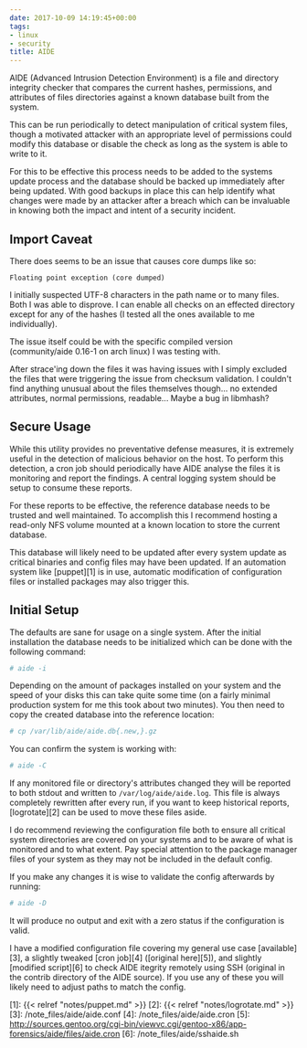 ```yaml
---
date: 2017-10-09 14:19:45+00:00
tags:
- linux
- security
title: AIDE
---
```


AIDE (Advanced Intrusion Detection Environment) is a file and directory
integrity checker that compares the current hashes, permissions, and attributes
of files directories against a known database built from the system.

This can be run periodically to detect manipulation of critical system files,
though a motivated attacker with an appropriate level of permissions could
modify this database or disable the check as long as the system is able to
write to it.

For this to be effective this process needs to be added to the systems update
process and the database should be backed up immediately after being updated.
With good backups in place this can help identify what changes were made by an
attacker after a breach which can be invaluable in knowing both the impact and
intent of a security incident.

## Import Caveat

There does seems to be an issue that causes core dumps like so:

```
Floating point exception (core dumped)
```

I initially suspected UTF-8 characters in the path name or to many files. Both
I was able to disprove. I can enable all checks on an effected directory except
for any of the hashes (I tested all the ones available to me individually).

The issue itself could be with the specific compiled version (community/aide
0.16-1 on arch linux) I was testing with.

After strace'ing down the files it was having issues with I simply excluded the
files that were triggering the issue from checksum validation. I couldn't find
anything unusual about the files themselves though... no extended attributes,
normal permissions, readable... Maybe a bug in libmhash?

## Secure Usage

While this utility provides no preventative defense measures, it is extremely
useful in the detection of malicious behavior on the host. To perform this
detection, a cron job should periodically have AIDE analyse the files it is
monitoring and report the findings. A central logging system should be setup to
consume these reports.

For these reports to be effective, the reference database needs to be trusted
and well maintained. To accomplish this I recommend hosting a read-only NFS
volume mounted at a known location to store the current database.

This database will likely need to be updated after every system update as
critical binaries and config files may have been updated. If an automation
system like [puppet][1] is in use, automatic modification of configuration
files or installed packages may also trigger this.

## Initial Setup

The defaults are sane for usage on a single system. After the initial
installation the database needs to be initialized which can be done with the
following command:

```sh
# aide -i
```

Depending on the amount of packages installed on your system and the speed of
your disks this can take quite some time (on a fairly minimal production system
for me this took about two minutes). You then need to copy the created database
into the reference location:

```sh
# cp /var/lib/aide/aide.db{.new,}.gz
```

You can confirm the system is working with:

```sh
# aide -C
```

If any monitored file or directory's attributes changed they will be reported
to both stdout and written to `/var/log/aide/aide.log`. This file is always
completely rewritten after every run, if you want to keep historical reports,
[logrotate][2] can be used to move these files aside.

I do recommend reviewing the configuration file both to ensure all critical
system directories are covered on your systems and to be aware of what is
monitored and to what extent. Pay special attention to the package manager
files of your system as they may not be included in the default config.

If you make any changes it is wise to validate the config afterwards by
running:

```sh
# aide -D
```

It will produce no output and exit with a zero status if the configuration is
valid.

I have a modified configuration file covering my general use case
[available][3], a slightly tweaked [cron job][4] ([original here][5]), and
slightly [modified script][6] to check AIDE itegrity remotely using SSH
(original in the contrib directory of the AIDE source). If you use any of these
you will likely need to adjust paths to match the config.

[1]: {{< relref "notes/puppet.md" >}}
[2]: {{< relref "notes/logrotate.md" >}}
[3]: /note_files/aide/aide.conf
[4]: /note_files/aide/aide.cron
[5]: http://sources.gentoo.org/cgi-bin/viewvc.cgi/gentoo-x86/app-forensics/aide/files/aide.cron
[6]: /note_files/aide/sshaide.sh
